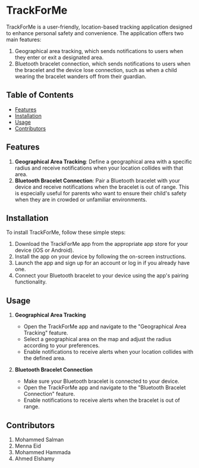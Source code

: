 # TrackForMe

TrackForMe is a user-friendly, location-based tracking application designed to enhance personal safety and convenience. The application offers two main features:

1. Geographical area tracking, which sends notifications to users when they enter or exit a designated area.
2. Bluetooth bracelet connection, which sends notifications to users when the bracelet and the device lose connection, such as when a child wearing the bracelet wanders off from their guardian.

## Table of Contents

- [Features](#features)
- [Installation](#installation)
- [Usage](#usage)
- [Contributors](#contributors)

## Features

1. **Geographical Area Tracking**: Define a geographical area with a specific radius and receive notifications when your location collides with that area.
2. **Bluetooth Bracelet Connection**: Pair a Bluetooth bracelet with your device and receive notifications when the bracelet is out of range. This is especially useful for parents who want to ensure their child's safety when they are in crowded or unfamiliar environments.

## Installation

To install TrackForMe, follow these simple steps:

1. Download the TrackForMe app from the appropriate app store for your device (iOS or Android).
2. Install the app on your device by following the on-screen instructions.
3. Launch the app and sign up for an account or log in if you already have one.
4. Connect your Bluetooth bracelet to your device using the app's pairing functionality.

## Usage

1. **Geographical Area Tracking**
    - Open the TrackForMe app and navigate to the "Geographical Area Tracking" feature.
    - Select a geographical area on the map and adjust the radius according to your preferences.
    - Enable notifications to receive alerts when your location collides with the defined area.

2. **Bluetooth Bracelet Connection**
    - Make sure your Bluetooth bracelet is connected to your device.
    - Open the TrackForMe app and navigate to the "Bluetooth Bracelet Connection" feature.
    - Enable notifications to receive alerts when the bracelet is out of range.

## Contributors

1. Mohammed Salman
2. Menna Eid
3. Mohammed Hammada
4. Ahmed Elshamy

